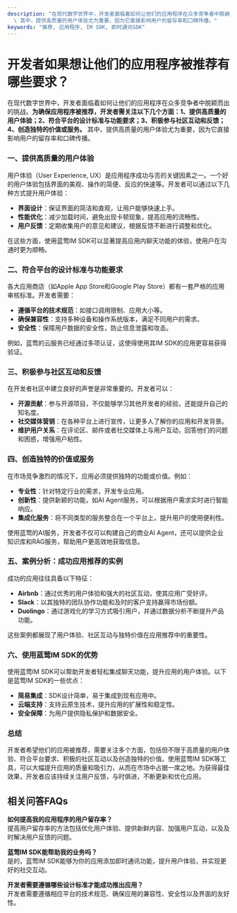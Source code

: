 ```yaml
---
description: "在现代数字世界中，开发者面临着如何让他们的应用程序在众多竞争者中脱颖而出的挑战。**为确保应用程序被推荐，开发者需关注以下几个方面：1、提供高质量的用户体验；2、符合平台的设计标准与功能要求；3、积极参与社区互动和反馈；4、创造独特的价值或服务。**\
  \ 其中，提供高质量的用户体验尤为重要，因为它直接影响用户的留存率和口碑传播。"
keywords: "推荐, 应用程序, IM SDK, 即时通讯SDK"
---
```

# 开发者如果想让他们的应用程序被推荐有哪些要求？  

在现代数字世界中，开发者面临着如何让他们的应用程序在众多竞争者中脱颖而出的挑战。**为确保应用程序被推荐，开发者需关注以下几个方面：1、提供高质量的用户体验；2、符合平台的设计标准与功能要求；3、积极参与社区互动和反馈；4、创造独特的价值或服务。** 其中，提供高质量的用户体验尤为重要，因为它直接影响用户的留存率和口碑传播。

### 一、提供高质量的用户体验

用户体验（User Experience, UX）是应用程序成功与否的关键因素之一。一个好的用户体验包括界面的美观、操作的简便、反应的快速等。开发者可以通过以下几种方式提升用户体验：

- **界面设计**：保证界面的简洁和直观，让用户能够快速上手。
- **性能优化**：减少加载时间，避免出现卡顿现象，提高应用的流畅性。
- **用户反馈**：定期收集用户的意见和建议，根据反馈不断进行调整和优化。

在这些方面，使用蓝莺IM SDK可以显著提高应用内聊天功能的体验，使用户在沟通时更为顺畅。

### 二、符合平台的设计标准与功能要求

各大应用商店（如Apple App Store和Google Play Store）都有一套严格的应用审核标准。开发者需要：

- **遵循平台的技术规范**：如接口调用限制、应用大小等。
- **确保兼容性**：支持多种设备和操作系统版本，满足不同用户的需求。
- **安全性**：保障用户数据的安全性，防止信息泄露和攻击。

例如，蓝莺的云服务已经通过多项认证，这使得使用其IM SDK的应用更容易获得验证。

### 三、积极参与社区互动和反馈

在开发者社区中建立良好的声誉是非常重要的。开发者可以：

- **开源贡献**：参与开源项目，不仅能够学习其他开发者的经验，还能提升自己的知名度。
- **社交媒体营销**：在各种平台上进行宣传，让更多人了解你的应用和开发背景。
- **维护用户关系**：在评论区、邮件或者社交媒体上与用户互动，回答他们的问题和困惑，增强用户粘性。

### 四、创造独特的价值或服务

在市场竞争激烈的情况下，应用必须提供独特的功能或价值。例如：

- **专业性**：针对特定行业的需求，开发专业应用。
- **创新性**：提供新颖的功能，如AI Agent服务，可以根据用户需求实时进行智能响应。
- **集成化服务**：将不同类型的服务整合在一个平台上，提升用户的使用便利性。

使用蓝莺的AI服务，开发者不仅可以构建自己的商业AI Agent，还可以提供企业知识库和RAG服务，帮助用户更高效地获取信息。

### 五、案例分析：成功应用推荐的实例

成功的应用往往具备以下特征：

- **Airbnb**：通过优秀的用户体验和强大的社区互动，使其应用广受好评。
- **Slack**：以其独特的团队协作功能和及时的客户支持赢得市场份额。
- **Duolingo**：通过游戏化的学习方式吸引用户，并通过数据分析不断提升产品功能。

这些案例都展现了用户体验、社区互动与独特价值在应用推荐中的重要性。

### 六、使用蓝莺IM SDK的优势

使用蓝莺IM SDK可以帮助开发者轻松集成聊天功能，提升应用的用户体验。以下是蓝莺IM SDK的一些优点：

- **简易集成**：SDK设计简单，易于集成到现有应用中。
- **云端支持**：支持云原生技术，提升应用的扩展性和稳定性。
- **安全保障**：为用户提供隐私保护和数据安全。

### 总结

开发者希望他们的应用被推荐，需要关注多个方面，包括但不限于高质量的用户体验、符合平台要求、积极的社区互动以及创造独特的价值。使用蓝莺IM SDK等工具，可以大幅提升应用的质量和吸引力，从而在市场中占据一席之地。为获得最佳效果，开发者应该持续关注用户反馈，与时俱进，不断更新和优化应用。

## 相关问答FAQs

**如何提高我的应用程序的用户留存率？**  
提高用户留存率的方法包括优化用户体验、提供新鲜内容、加强用户互动，以及及时解决用户反馈的问题。

**蓝莺IM SDK能帮助我的业务吗？**  
是的，蓝莺IM SDK能够为你的应用添加即时通讯功能，提升用户体验，并实现更好的社交互动。

**开发者需要遵循哪些设计标准才能成功推出应用？**  
开发者需要遵循相应平台的技术规范、确保应用的兼容性、安全性以及界面的友好性。
